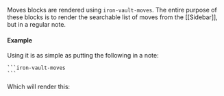 Moves blocks are rendered using `iron-vault-moves`. The entire purpose of these blocks is to render the searchable list of moves from the [[Sidebar]], but in a regular note.

#### Example

Using it is as simple as putting the following in a note:

````
```iron-vault-moves
```
````

Which will render this:

```iron-vault-moves
```
